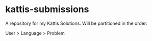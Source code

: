 # kattis-submissions
A repository for my Kattis Solutions. Will be partitioned in the order:

User > Language > Problem

